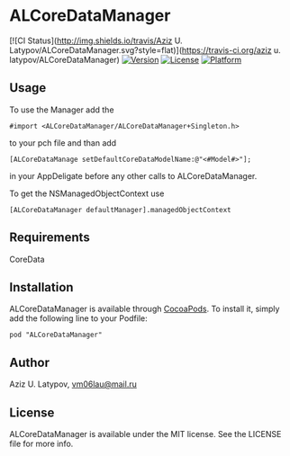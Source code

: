# ALCoreDataManager

[![CI Status](http://img.shields.io/travis/Aziz U. Latypov/ALCoreDataManager.svg?style=flat)](https://travis-ci.org/aziz u. latypov/ALCoreDataManager)
[![Version](https://img.shields.io/cocoapods/v/ALCoreDataManager.svg?style=flat)](http://cocoadocs.org/docsets/ALCoreDataManager)
[![License](https://img.shields.io/cocoapods/l/ALCoreDataManager.svg?style=flat)](http://cocoadocs.org/docsets/ALCoreDataManager)
[![Platform](https://img.shields.io/cocoapods/p/ALCoreDataManager.svg?style=flat)](http://cocoadocs.org/docsets/ALCoreDataManager)

## Usage

To use the Manager add the 
```objc
#import <ALCoreDataManager/ALCoreDataManager+Singleton.h>
```
to your pch file and than add
```objc
[ALCoreDataManage setDefaultCoreDataModelName:@"<#Model#>"];
```
in your AppDeligate before any other calls to ALCoreDataManager.

To get the NSManagedObjectContext use
```objc
[ALCoreDataManager defaultManager].managedObjectContext
```

## Requirements

CoreData

## Installation

ALCoreDataManager is available through [CocoaPods](http://cocoapods.org). To install
it, simply add the following line to your Podfile:

    pod "ALCoreDataManager"

## Author

Aziz U. Latypov, vm06lau@mail.ru

## License

ALCoreDataManager is available under the MIT license. See the LICENSE file for more info.

